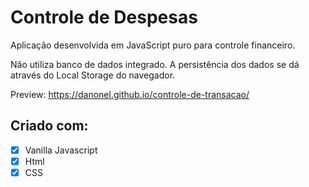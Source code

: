# Controle de Despesas

Aplicação desenvolvida em JavaScript puro para controle financeiro.

Não utiliza banco de dados integrado. A persistência dos dados se dá através do Local Storage do navegador.

Preview: https://danonel.github.io/controle-de-transacao/


## Criado com:

- [x] Vanilla Javascript
- [x] Html
- [x] CSS
